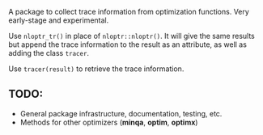 <!-- README.md is generated from README.Rmd. Please edit that file -->
A package to collect trace information from optimization functions. Very early-stage and experimental.

Use `nloptr_tr()` in place of `nloptr::nloptr()`. It will give the same results but append the trace information to the result as an attribute, as well as adding the class `tracer`.

Use `tracer(result)` to retrieve the trace information.

TODO:
-----

-   General package infrastructure, documentation, testing, etc.
-   Methods for other optimizers (**minqa**, **optim**, **optimx**)
